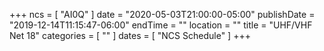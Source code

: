 +++
ncs = [ "AI0Q" ]
date = "2020-05-03T21:00:00-05:00"
publishDate = "2019-12-14T11:15:47-06:00"
endTime = ""
location = ""
title = "UHF/VHF Net 18"
categories = [ "" ]
dates = [ "NCS Schedule" ]
+++
